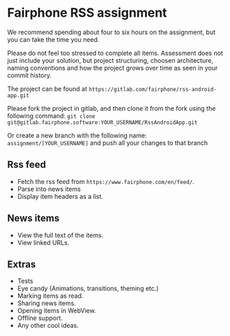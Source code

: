 # Fairphone RSS assignment


We recommend spending about four to six hours on the assignment, but you can take the time you need.


Please do not feel too stressed to complete all items. Assessment does not just include your
solution, but project structuring, choosen architecture, naming conventions 
and how the project grows over time as seen in your commit history.


The project can be found at `https://gitlab.com/fairphone/rss-android-app.git`


Please fork the project in gitlab, and then clone it from the fork using the following command:
`git clone git@gitlab.fairphone.software:YOUR_USERNAME/RssAndroidApp.git`

Or create a new branch with the following name:
`assignment/[YOUR_USERNAME]` and push all your changes to that branch

## Rss feed
* Fetch the rss feed from `https://www.fairphone.com/en/feed/`.
* Parse into news items
* Display item headers as a list.


## News items
* View the full text of the items.
* View linked URLs.


## Extras
* Tests
* Eye candy (Animations, transitions, theming etc.)
* Marking items as read.
* Sharing news items.
* Opening items in WebView.
* Offline support.
* Any other cool ideas.

